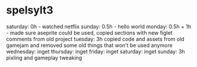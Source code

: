 # spelsylt3

saturday: 0h - watched netflix
sunday: 0.5h - hello world
monday: 0.5h + 1h - made sure aseprite could be used, copied sections with new figlet comments from old project
tuesday: 3h copied code and assets from old gamejam and removed some old things that won't be used anymore
wednesday: inget
thursday: inget
friday: inget
saturday: inget
sunday: 3h pixling and gameplay tweaking

